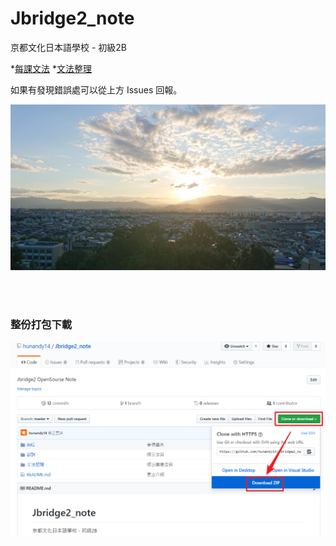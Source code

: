 # Jbridge2_note
京都文化日本語學校 - 初級2B  

*[每課文法](/每課文法/README.md)
*[文法整理](/文法整理/README.md)

如果有發現錯誤處可以從上方 Issues 回報。

![](/IMG/DSC_2055.JPG)

</br></br>

### 整份打包下載
![](/IMG/Snipaste_2019-09-08_02-15-33.png)





